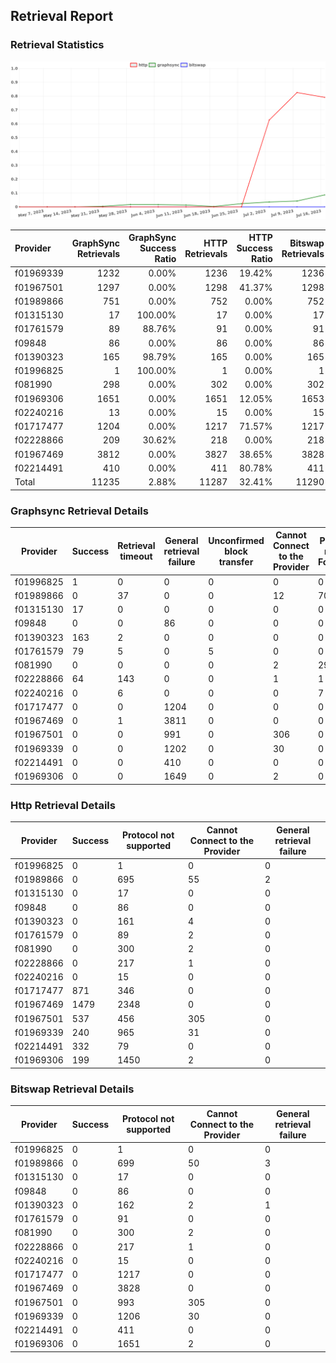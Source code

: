 ## Retrieval Report
### Retrieval Statistics
<img src="https://raw.githubusercontent.com/data-preservation-programs/filplus-checker-assets/main/filecoin-project/filecoin-plus-large-datasets/issues/1955/1689911887739.png"/>

| Provider  | GraphSync Retrievals | GraphSync Success Ratio | HTTP Retrievals | HTTP Success Ratio | Bitswap Retrievals | Bitswap Success Ratio |
| :-------- | -------------------: | ----------------------: | --------------: | -----------------: | -----------------: | --------------------: |
| f01969339 |                 1232 |                   0.00% |            1236 |             19.42% |               1236 |                 0.00% |
| f01967501 |                 1297 |                   0.00% |            1298 |             41.37% |               1298 |                 0.00% |
| f01989866 |                  751 |                   0.00% |             752 |              0.00% |                752 |                 0.00% |
| f01315130 |                   17 |                 100.00% |              17 |              0.00% |                 17 |                 0.00% |
| f01761579 |                   89 |                  88.76% |              91 |              0.00% |                 91 |                 0.00% |
| f09848    |                   86 |                   0.00% |              86 |              0.00% |                 86 |                 0.00% |
| f01390323 |                  165 |                  98.79% |             165 |              0.00% |                165 |                 0.00% |
| f01996825 |                    1 |                 100.00% |               1 |              0.00% |                  1 |                 0.00% |
| f081990   |                  298 |                   0.00% |             302 |              0.00% |                302 |                 0.00% |
| f01969306 |                 1651 |                   0.00% |            1651 |             12.05% |               1653 |                 0.00% |
| f02240216 |                   13 |                   0.00% |              15 |              0.00% |                 15 |                 0.00% |
| f01717477 |                 1204 |                   0.00% |            1217 |             71.57% |               1217 |                 0.00% |
| f02228866 |                  209 |                  30.62% |             218 |              0.00% |                218 |                 0.00% |
| f01967469 |                 3812 |                   0.00% |            3827 |             38.65% |               3828 |                 0.00% |
| f02214491 |                  410 |                   0.00% |             411 |             80.78% |                411 |                 0.00% |
| Total     |                11235 |                   2.88% |           11287 |             32.41% |              11290 |                 0.00% |

### Graphsync Retrieval Details
| Provider  | Success | Retrieval timeout | General retrieval failure | Unconfirmed block transfer | Cannot Connect to the Provider | Piece not Found |
| --------- | ------- | ----------------- | ------------------------- | -------------------------- | ------------------------------ | --------------- |
| f01996825 | 1       | 0                 | 0                         | 0                          | 0                              | 0               |
| f01989866 | 0       | 37                | 0                         | 0                          | 12                             | 702             |
| f01315130 | 17      | 0                 | 0                         | 0                          | 0                              | 0               |
| f09848    | 0       | 0                 | 86                        | 0                          | 0                              | 0               |
| f01390323 | 163     | 2                 | 0                         | 0                          | 0                              | 0               |
| f01761579 | 79      | 5                 | 0                         | 5                          | 0                              | 0               |
| f081990   | 0       | 0                 | 0                         | 0                          | 2                              | 296             |
| f02228866 | 64      | 143               | 0                         | 0                          | 1                              | 1               |
| f02240216 | 0       | 6                 | 0                         | 0                          | 0                              | 7               |
| f01717477 | 0       | 0                 | 1204                      | 0                          | 0                              | 0               |
| f01967469 | 0       | 1                 | 3811                      | 0                          | 0                              | 0               |
| f01967501 | 0       | 0                 | 991                       | 0                          | 306                            | 0               |
| f01969339 | 0       | 0                 | 1202                      | 0                          | 30                             | 0               |
| f02214491 | 0       | 0                 | 410                       | 0                          | 0                              | 0               |
| f01969306 | 0       | 0                 | 1649                      | 0                          | 2                              | 0               |

### Http Retrieval Details
| Provider  | Success | Protocol not supported | Cannot Connect to the Provider | General retrieval failure |
| --------- | ------- | ---------------------- | ------------------------------ | ------------------------- |
| f01996825 | 0       | 1                      | 0                              | 0                         |
| f01989866 | 0       | 695                    | 55                             | 2                         |
| f01315130 | 0       | 17                     | 0                              | 0                         |
| f09848    | 0       | 86                     | 0                              | 0                         |
| f01390323 | 0       | 161                    | 4                              | 0                         |
| f01761579 | 0       | 89                     | 2                              | 0                         |
| f081990   | 0       | 300                    | 2                              | 0                         |
| f02228866 | 0       | 217                    | 1                              | 0                         |
| f02240216 | 0       | 15                     | 0                              | 0                         |
| f01717477 | 871     | 346                    | 0                              | 0                         |
| f01967469 | 1479    | 2348                   | 0                              | 0                         |
| f01967501 | 537     | 456                    | 305                            | 0                         |
| f01969339 | 240     | 965                    | 31                             | 0                         |
| f02214491 | 332     | 79                     | 0                              | 0                         |
| f01969306 | 199     | 1450                   | 2                              | 0                         |

### Bitswap Retrieval Details
| Provider  | Success | Protocol not supported | Cannot Connect to the Provider | General retrieval failure |
| --------- | ------- | ---------------------- | ------------------------------ | ------------------------- |
| f01996825 | 0       | 1                      | 0                              | 0                         |
| f01989866 | 0       | 699                    | 50                             | 3                         |
| f01315130 | 0       | 17                     | 0                              | 0                         |
| f09848    | 0       | 86                     | 0                              | 0                         |
| f01390323 | 0       | 162                    | 2                              | 1                         |
| f01761579 | 0       | 91                     | 0                              | 0                         |
| f081990   | 0       | 300                    | 2                              | 0                         |
| f02228866 | 0       | 217                    | 1                              | 0                         |
| f02240216 | 0       | 15                     | 0                              | 0                         |
| f01717477 | 0       | 1217                   | 0                              | 0                         |
| f01967469 | 0       | 3828                   | 0                              | 0                         |
| f01967501 | 0       | 993                    | 305                            | 0                         |
| f01969339 | 0       | 1206                   | 30                             | 0                         |
| f02214491 | 0       | 411                    | 0                              | 0                         |
| f01969306 | 0       | 1651                   | 2                              | 0                         |
